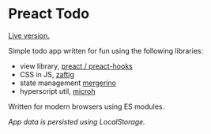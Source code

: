 # Preact Todo

[Live version.](https://fuzetsu.github.io/preact-todo)

Simple todo app written for fun using the following libraries:

- view library, [preact / preact-hooks](https://github.com/preactjs/preact)
- CSS in JS, [zaftig](https://github.com/fuzetsu/zaftig)
- state management [mergerino](https://github.com/fuzetsu/mergerino)
- hyperscript util, [microh](https://github.com/fuzetsu/microh)

Written for modern browsers using ES modules.

_App data is persisted using LocalStorage._
